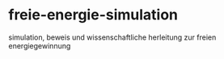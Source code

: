 # freie-energie-simulation
simulation, beweis und wissenschaftliche herleitung zur freien energiegewinnung
